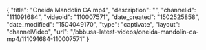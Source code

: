 {
    "title": "Oneida Mandolin CA.mp4",
    "description": "",
    "channelid": "111091684",
    "videoid": "110007571",
    "date_created": "1502525858",
    "date_modified": "1504049170",
    "type": "captivate",
    "layout": "channelVideo",
    "url": "\/bbbusa-latest-videos\/oneida-mandolin-ca-mp4\/111091684-110007571"
}